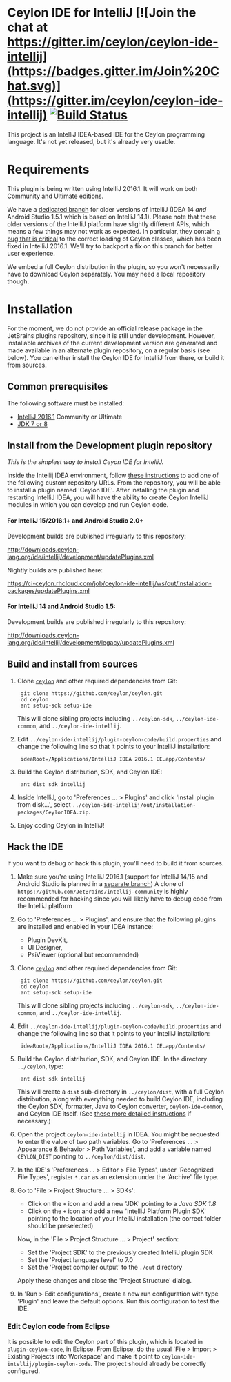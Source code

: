 Ceylon IDE for IntelliJ [![Join the chat at https://gitter.im/ceylon/ceylon-ide-intellij](https://badges.gitter.im/Join%20Chat.svg)](https://gitter.im/ceylon/ceylon-ide-intellij) [![Build Status](https://ci-ceylon.rhcloud.com/buildStatus/icon?job=ceylon.formatter)](https://ci-ceylon.rhcloud.com/job/ceylon.formatter)
=======================

This project is an IntelliJ IDEA-based IDE for the Ceylon programming language. It's not yet released,
but it's already very usable.

# Requirements

This plugin is being written using IntelliJ 2016.1. It will work on both Community and Ultimate editions.

We have a [dedicated branch](https://github.com/ceylon/ceylon-ide-intellij/tree/141.x-compat) for
older versions of IntelliJ (IDEA 14 *and* Android Studio 1.5.1 which is based on IntelliJ 14.1).
Please note that these older versions of the IntelliJ platform have slightly different APIs, which
means a few things may not work as expected. In particular, they contain
[a bug that is critical](https://youtrack.jetbrains.com/issue/IDEA-132606) to the correct loading of
Ceylon classes, which has been fixed in IntelliJ 2016.1. We'll try to backport a fix on this branch
for better user experience.

We embed a full Ceylon distribution in the plugin, so you won't necessarily have to download Ceylon
separately. You may need a local repository though.

# Installation

For the moment, we do not provide an official release package in the JetBrains plugins repository,
since it is still under development. However, installable archives of the current development version
are generated and made available in an alternate plugin repository, on a regular basis (see below).
You can either install the Ceylon IDE for IntelliJ from there, or build it from sources.

## Common prerequisites

The following software must be installed:

- [IntelliJ 2016.1](http://www.jetbrains.com/idea/download/) Community or Ultimate
- [JDK 7 or 8](http://www.oracle.com/technetwork/java/javase/downloads/jdk8-downloads-2133151.html)

## Install from the Development plugin repository

_This is the simplest way to install Ceyon IDE for IntelliJ._

Inside the Intellij IDEA environment, follow
[these instructions](https://www.jetbrains.com/idea/help/managing-enterprise-plugin-repositories.html)
to add one of the following custom repository URLs. From the repository, you will be able to install
a plugin named 'Ceylon IDE'. After installing the plugin and restarting IntelliJ IDEA, you will
have the ability to create Ceylon IntelliJ modules in which you can develop and run Ceylon code.


#### For IntelliJ 15/2016.1+ and Android Studio 2.0+

Development builds are published irregularly to this repository:

<http://downloads.ceylon-lang.org/ide/intellij/development/updatePlugins.xml>


Nightly builds are published here:

<https://ci-ceylon.rhcloud.com/job/ceylon-ide-intellij/ws/out/installation-packages/updatePlugins.xml>


#### For IntelliJ 14 and Android Studio 1.5:

Development builds are published irregularly to this repository:

<http://downloads.ceylon-lang.org/ide/intellij/development/legacy/updatePlugins.xml>


## Build and install from sources

1. Clone [`ceylon`](http://github.com/ceylon/ceylon) and other required dependencies from Git:

        git clone https://github.com/ceylon/ceylon.git
        cd ceylon
        ant setup-sdk setup-ide

   This will clone sibling projects including `../ceylon-sdk`, `../ceylon-ide-common`, and
   `../ceylon-ide-intellij`.

2. Edit `../ceylon-ide-intellij/plugin-ceylon-code/build.properties` and change the following line
   so that it points to your IntelliJ installation:

        ideaRoot=/Applications/IntelliJ IDEA 2016.1 CE.app/Contents/

3. Build the Ceylon distribution, SDK, and Ceylon IDE:

        ant dist sdk intellij

4. Inside IntelliJ, go to 'Preferences ... > Plugins' and click 'Install plugin from disk...',
   select `../ceylon-ide-intellij/out/installation-packages/CeylonIDEA.zip`.

5. Enjoy coding Ceylon in IntelliJ!

## Hack the IDE

If you want to debug or hack this plugin, you'll need to build it from sources.

1. Make sure you're using IntelliJ 2016.1 (support for IntelliJ 14/15 and Android Studio is
   planned in a [separate branch](https://github.com/ceylon/ceylon-ide-intellij/tree/141.x-compat))
   A clone of `https://github.com/JetBrains/intellij-community` is highly recommended for hacking
   since you will likely have to debug code from the IntelliJ platform

2. Go to 'Preferences ... > Plugins', and ensure that the following plugins are installed and
   enabled in your IDEA instance:
    - Plugin DevKit,
    - UI Designer,
    - PsiViewer (optional but recommended)

3. Clone [`ceylon`](http://github.com/ceylon/ceylon) and other required dependencies from Git:

        git clone https://github.com/ceylon/ceylon.git
        cd ceylon
        ant setup-sdk setup-ide

   This will clone sibling projects including `../ceylon-sdk`, `../ceylon-ide-common`, and
   `../ceylon-ide-intellij`.

4. Edit `../ceylon-ide-intellij/plugin-ceylon-code/build.properties` and change the following line
   so that it points to your IntelliJ installation:

        ideaRoot=/Applications/IntelliJ IDEA 2016.1 CE.app/Contents/

5. Build the Ceylon distribution, SDK, and Ceylon IDE. In the directory `../ceylon`, type:

        ant dist sdk intellij

   This will create a `dist` sub-directory in `../ceylon/dist`, with a full Ceylon distribution,
   along with everything needed to build Ceylon IDE, including the Ceylon SDK, formatter, Java to
   Ceylon converter, `ceylon-ide-common`, and Ceylon IDE itself. (See
   [these more detailed instructions](https://github.com/ceylon/ceylon-dist/blob/master/README.md#building-the-distribution)
   if necessary.)

6. Open the project `ceylon-ide-intellij` in IDEA. You might be requested to enter the value of two
   path variables. Go to 'Preferences ... > Appearance & Behavior > Path Variables', and add a
   variable named `CEYLON_DIST` pointing to `../ceylon/dist/dist`.

7. In the IDE's 'Preferences ... > Editor > File Types', under 'Recognized File Types', register
   `*.car` as an extension under the 'Archive' file type.

8. Go to 'File > Project Structure ... > SDKs':

    - Click on the `+` icon and add a new 'JDK' pointing to a *Java SDK 1.8*
    - Click on the `+` icon and add a new 'IntelliJ Platform Plugin SDK' pointing to the location
      of your IntelliJ installation (the correct folder should be preselected)

   Now, in the 'File > Project Structure ... > Project' section:

     - Set the 'Project SDK' to the previously created IntelliJ plugin SDK
     - Set the 'Project language level' to 7.0
     - Set the 'Project compiler output' to the `./out` directory

   Apply these changes and close the 'Project Structure' dialog.

9. In 'Run > Edit configurations', create a new run configuration with type 'Plugin' and leave the
    default options. Run this configuration to test the IDE.


### Edit Ceylon code from Eclipse

It is possible to edit the Ceylon part of this plugin, which is located in `plugin-ceylon-code`, in
Eclipse. From Eclipse, do the usual 'File > Import > Existing Projects into Workspace' and make it
point to `ceylon-ide-intellij/plugin-ceylon-code`. The project should already be correctly configured.
